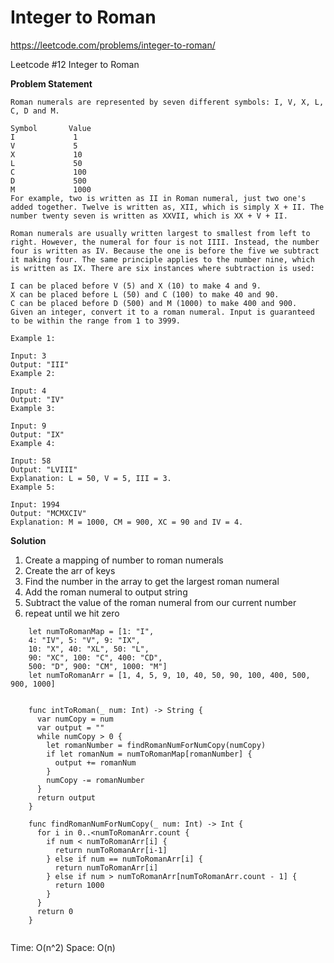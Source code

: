 # Integer to Roman

https://leetcode.com/problems/integer-to-roman/

Leetcode #12 Integer to Roman

<b> Problem Statement </b>
```
Roman numerals are represented by seven different symbols: I, V, X, L, C, D and M.

Symbol       Value
I             1
V             5
X             10
L             50
C             100
D             500
M             1000
For example, two is written as II in Roman numeral, just two one's added together. Twelve is written as, XII, which is simply X + II. The number twenty seven is written as XXVII, which is XX + V + II.

Roman numerals are usually written largest to smallest from left to right. However, the numeral for four is not IIII. Instead, the number four is written as IV. Because the one is before the five we subtract it making four. The same principle applies to the number nine, which is written as IX. There are six instances where subtraction is used:

I can be placed before V (5) and X (10) to make 4 and 9. 
X can be placed before L (50) and C (100) to make 40 and 90. 
C can be placed before D (500) and M (1000) to make 400 and 900.
Given an integer, convert it to a roman numeral. Input is guaranteed to be within the range from 1 to 3999.

Example 1:

Input: 3
Output: "III"
Example 2:

Input: 4
Output: "IV"
Example 3:

Input: 9
Output: "IX"
Example 4:

Input: 58
Output: "LVIII"
Explanation: L = 50, V = 5, III = 3.
Example 5:

Input: 1994
Output: "MCMXCIV"
Explanation: M = 1000, CM = 900, XC = 90 and IV = 4.
```

<b> Solution </b>
1. Create a mapping of number to roman numerals
2. Create the arr of keys
3. Find the number in the array to get the largest roman numeral
4. Add the roman numeral to output string
5. Subtract the value of the roman numeral from our current number
6. repeat until we hit zero

```
    let numToRomanMap = [1: "I", 
    4: "IV", 5: "V", 9: "IX", 
    10: "X", 40: "XL", 50: "L", 
    90: "XC", 100: "C", 400: "CD", 
    500: "D", 900: "CM", 1000: "M"]
    let numToRomanArr = [1, 4, 5, 9, 10, 40, 50, 90, 100, 400, 500, 900, 1000]
                                                                           
    
    func intToRoman(_ num: Int) -> String {
      var numCopy = num
      var output = ""
      while numCopy > 0 {
        let romanNumber = findRomanNumForNumCopy(numCopy)
        if let romanNum = numToRomanMap[romanNumber] {
          output += romanNum
        }
        numCopy -= romanNumber
      }
      return output
    }

    func findRomanNumForNumCopy(_ num: Int) -> Int {
      for i in 0..<numToRomanArr.count {
        if num < numToRomanArr[i] {
          return numToRomanArr[i-1]
        } else if num == numToRomanArr[i] {
          return numToRomanArr[i] 
        } else if num > numToRomanArr[numToRomanArr.count - 1] {
          return 1000
        }
      }
      return 0
    }
    
 ```
 Time: O(n^2)
 Space: O(n)
